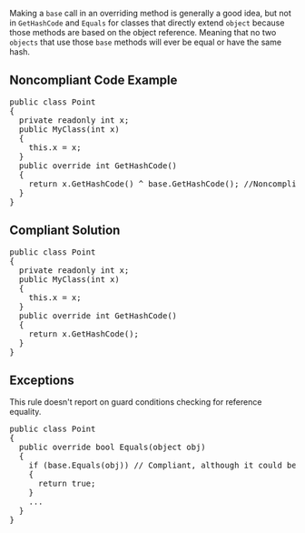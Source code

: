 Making a `base` call in an overriding method is generally a good idea, but not in `GetHashCode` and `Equals` for
classes that directly extend `object` because those methods are based on the object reference. Meaning that no two `objects`
that use those `base` methods will ever be equal or have the same hash.

## Noncompliant Code Example

<pre>
public class Point
{
  private readonly int x;
  public MyClass(int x)
  {
    this.x = x;
  }
  public override int GetHashCode()
  {
    return x.GetHashCode() ^ base.GetHashCode(); //Noncompliant
  }
}
</pre>

## Compliant Solution

<pre>
public class Point
{
  private readonly int x;
  public MyClass(int x)
  {
    this.x = x;
  }
  public override int GetHashCode()
  {
    return x.GetHashCode();
  }
}
</pre>

## Exceptions

This rule doesn't report on guard conditions checking for reference equality.

<pre>
public class Point
{
  public override bool Equals(object obj)
  {
    if (base.Equals(obj)) // Compliant, although it could be replaced with object.ReferenceEquals(obj, this), which is clearer
    {
      return true;
    }
    ...
  }
}
</pre>